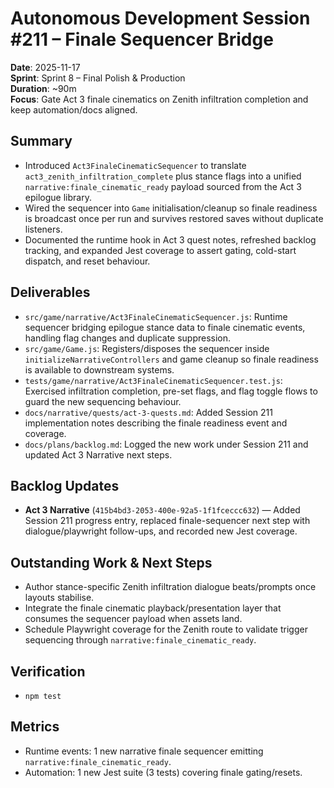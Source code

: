# Autonomous Development Session #211 – Finale Sequencer Bridge

**Date**: 2025-11-17  
**Sprint**: Sprint 8 – Final Polish & Production  
**Duration**: ~90m  
**Focus**: Gate Act 3 finale cinematics on Zenith infiltration completion and keep automation/docs aligned.

## Summary
- Introduced `Act3FinaleCinematicSequencer` to translate `act3_zenith_infiltration_complete` plus stance flags into a unified `narrative:finale_cinematic_ready` payload sourced from the Act 3 epilogue library.
- Wired the sequencer into `Game` initialisation/cleanup so finale readiness is broadcast once per run and survives restored saves without duplicate listeners.
- Documented the runtime hook in Act 3 quest notes, refreshed backlog tracking, and expanded Jest coverage to assert gating, cold-start dispatch, and reset behaviour.

## Deliverables
- `src/game/narrative/Act3FinaleCinematicSequencer.js`: Runtime sequencer bridging epilogue stance data to finale cinematic events, handling flag changes and duplicate suppression.
- `src/game/Game.js`: Registers/disposes the sequencer inside `initializeNarrativeControllers` and game cleanup so finale readiness is available to downstream systems.
- `tests/game/narrative/Act3FinaleCinematicSequencer.test.js`: Exercised infiltration completion, pre-set flags, and flag toggle flows to guard the new sequencing behaviour.
- `docs/narrative/quests/act-3-quests.md`: Added Session 211 implementation notes describing the finale readiness event and coverage.
- `docs/plans/backlog.md`: Logged the new work under Session 211 and updated Act 3 Narrative next steps.

## Backlog Updates
- **Act 3 Narrative** (`415b4bd3-2053-400e-92a5-1f1fceccc632`) — Added Session 211 progress entry, replaced finale-sequencer next step with dialogue/playwright follow-ups, and recorded new Jest coverage.

## Outstanding Work & Next Steps
- Author stance-specific Zenith infiltration dialogue beats/prompts once layouts stabilise.
- Integrate the finale cinematic playback/presentation layer that consumes the sequencer payload when assets land.
- Schedule Playwright coverage for the Zenith route to validate trigger sequencing through `narrative:finale_cinematic_ready`.

## Verification
- `npm test`

## Metrics
- Runtime events: 1 new narrative finale sequencer emitting `narrative:finale_cinematic_ready`.
- Automation: 1 new Jest suite (3 tests) covering finale gating/resets.
